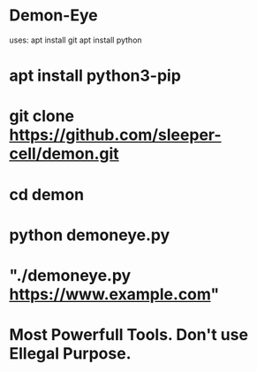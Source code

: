 # Demon-Eye
 uses:
apt install git
apt install python
# apt install python3-pip
# git clone https://github.com/sleeper-cell/demon.git
# cd demon
# python demoneye.py
# "./demoneye.py https://www.example.com"

# Most Powerfull Tools. Don't use Ellegal Purpose.
